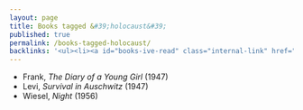 ```yaml
---
layout: page
title: Books tagged &#39;holocaust&#39;
published: true
permalink: /books-tagged-holocaust/
backlinks: '<ul><li><a id="books-ive-read" class="internal-link" href="/books-ive-read/">Books I&#39;ve read</a></li></ul>'
---
```


* Frank, _The Diary of a Young Girl_ (1947) 
* Levi, _Survival in Auschwitz_ (1947) 
* Wiesel, _Night_ (1956) 
